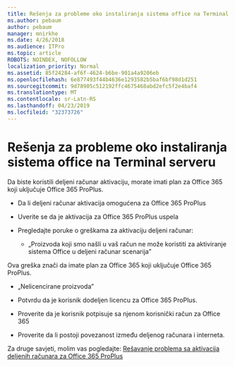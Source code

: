 ```yaml
---
title: Rešenja za probleme oko instaliranja sistema office na Terminal serveru
ms.author: pebaum
author: pebaum
manager: mnirkhe
ms.date: 4/26/2018
ms.audience: ITPro
ms.topic: article
ROBOTS: NOINDEX, NOFOLLOW
localization_priority: Normal
ms.assetid: 85f24284-af6f-4624-b6be-901a4a9206eb
ms.openlocfilehash: 6e877493f44b4636e1293582b5baf6bf98d1d251
ms.sourcegitcommit: 9d78905c512192ffc4675468abd2efc5f2e4baf4
ms.translationtype: MT
ms.contentlocale: sr-Latn-RS
ms.lasthandoff: 04/23/2019
ms.locfileid: "32373726"
---
```

# <a name="solutions-for-issues-around-installing-office-on-a-terminal-server"></a>Rešenja za probleme oko instaliranja sistema office na Terminal serveru

Da biste koristili deljeni računar aktivaciju, morate imati plan za Office 365 koji uključuje Office 365 ProPlus.
  
- Da li deljeni računar aktivacija omogućena za Office 365 ProPlus
    
- Uverite se da je aktivacija za Office 365 ProPlus uspela
    
- Pregledajte poruke o greškama za aktivaciju deljeni računar:
    
  - „Proizvoda koji smo našli u vaš račun ne može koristiti za aktiviranje sistema Office u deljeni računar scenarija”
  
Ova greška znači da imate plan za Office 365 koji uključuje Office 365 ProPlus.
    
  - „Nelicencirane proizvoda”
    
  - Potvrdu da je korisnik dodeljen licencu za Office 365 ProPlus.
    
  - Proverite da je korisnik potpisuje sa njenom korisnički račun za Office 365
    
  - Proverite da li postoji povezanost između deljenog računara i interneta.
    
Za druge savjeti, molim vas pogledajte: [Rešavanje problema sa aktivacija deljenih računara za Office 365 ProPlus](https://docs.microsoft.com/DeployOffice/troubleshoot-issues-with-shared-computer-activation-for-office-365-proplus)
  

